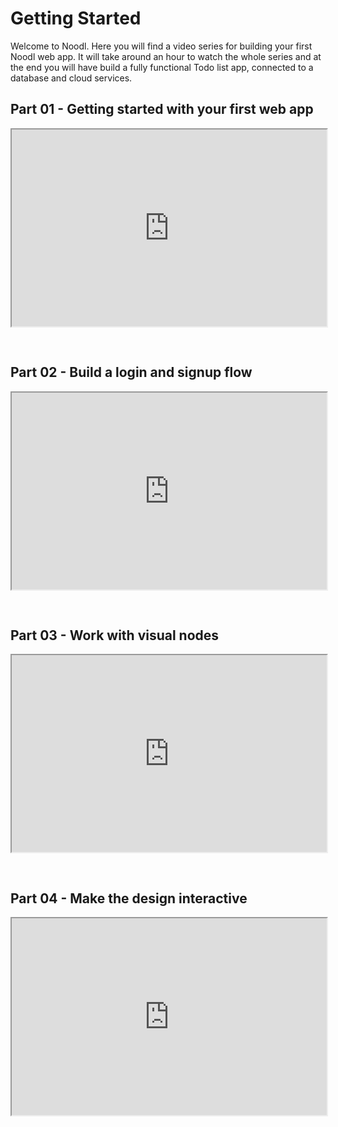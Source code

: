 # Getting Started

Welcome to Noodl. Here you will find a video series for building your first Noodl web app. It will take around an hour to watch the whole series and at the end you will have build a fully functional Todo list app, connected to a database and cloud services.

## Part 01 - Getting started with your first web app

<div style="padding:62.5% 0 0 0;position:relative;"><iframe width="100%" height="100%" src="https://www.youtube.com/embed/mUI_qxr6y6Q" style="position:absolute;top:0;left:0; frameborder="0" allow="accelerometer; autoplay; encrypted-media; gyroscope; picture-in-picture" allowfullscreen></iframe>
</iframe></div>
<br>
<br>

## Part 02 - Build a login and signup flow

<div style="padding:62.5% 0 0 0;position:relative;"><iframe width="100%" height="100%" src="https://www.youtube.com/embed/BjlwNorRivg" style="position:absolute;top:0;left:0; frameborder="0" allow="accelerometer; autoplay; encrypted-media; gyroscope; picture-in-picture" allowfullscreen></iframe>
</iframe></div>
<br>
<br>

## Part 03 - Work with visual nodes

<div style="padding:62.5% 0 0 0;position:relative;"><iframe width="100%" height="100%" src="https://www.youtube.com/embed/hhnWX4RA9Rw" style="position:absolute;top:0;left:0; frameborder="0" allow="accelerometer; autoplay; encrypted-media; gyroscope; picture-in-picture" allowfullscreen></iframe>
</iframe></div>
<br>
<br>

## Part 04 - Make the design interactive

<div style="padding:62.5% 0 0 0;position:relative;"><iframe width="100%" height="100%" src="https://www.youtube.com/embed/AF6YOELKVqg" style="position:absolute;top:0;left:0; frameborder="0" allow="accelerometer; autoplay; encrypted-media; gyroscope; picture-in-picture" allowfullscreen></iframe>
</iframe></div>
<br>
<br>
